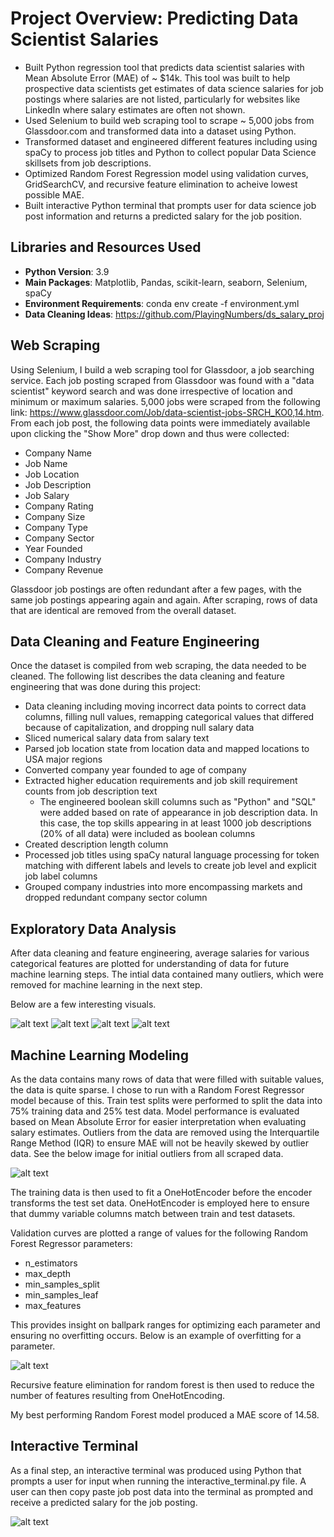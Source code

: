 # Project Overview: Predicting Data Scientist Salaries

 - Built Python regression tool that predicts data scientist salaries with Mean Absolute Error (MAE) of ~ $14k. This tool was built to help prospective data scientists get estimates of data science salaries for job postings where salaries are not listed, particularly for websites like LinkedIn where salary estimates are often not shown.
 - Used Selenium to build web scraping tool to scrape ~ 5,000 jobs from Glassdoor.com and transformed data into a dataset using Python.
 - Transformed dataset and engineered different features including using spaCy to process job titles and Python to collect popular Data Science skillsets from job descriptions.
 - Optimized Random Forest Regression model using validation curves, GridSearchCV, and recursive feature elimination to acheive lowest possible MAE.
 - Built interactive Python terminal that prompts user for data science job post information and returns a predicted salary for the job position.

## Libraries and Resources Used

 - **Python Version**: 3.9
 - **Main Packages**: Matplotlib, Pandas, scikit-learn, seaborn, Selenium, spaCy
 - **Environment Requirements**: conda env create -f environment.yml
 - **Data Cleaning Ideas**: https://github.com/PlayingNumbers/ds_salary_proj

 ## Web Scraping

Using Selenium, I build a web scraping tool for Glassdoor, a job searching service. Each job posting scraped from Glassdoor was found with a "data scientist" keyword search and was done irrespective of location and minimum or maximum salaries. 5,000 jobs were scraped from the following link: https://www.glassdoor.com/Job/data-scientist-jobs-SRCH_KO0,14.htm. From each job post, the following data points were immediately available upon clicking the "Show More" drop down and thus were collected:

 - Company Name
 - Job Name
 - Job Location
 - Job Description
 - Job Salary
 - Company Rating
 - Company Size
 - Company Type
 - Company Sector
 - Year Founded
 - Company Industry
 - Company Revenue

 Glassdoor job postings are often redundant after a few pages, with the same job postings appearing again and again. After scraping, rows of data that are identical are removed from the overall dataset.

 ## Data Cleaning and Feature Engineering

 Once the dataset is compiled from web scraping, the data needed to be cleaned. The following list describes the data cleaning and feature engineering that was done during this project:

  - Data cleaning including moving incorrect data points to correct data columns, filling null values, remapping categorical values that differed because of capitalization, and dropping null salary data
  - Sliced numerical salary data from salary text
  - Parsed job location state from location data and mapped locations to USA major regions
  - Converted company year founded to age of company
  - Extracted higher education requirements and job skill requirement counts from job description text
    - The engineered boolean skill columns such as "Python" and "SQL" were added based on rate of appearance in job description data. In this case, the top skills appearing in at least 1000 job descriptions (20% of all data) were included as boolean columns
  - Created description length column
  - Processed job titles using spaCy natural language processing for token matching with different labels and levels to create job level and explicit job label columns
  - Grouped company industries into more encompassing markets and dropped redundant company sector column

## Exploratory Data Analysis

 After data cleaning and feature engineering, average salaries for various categorical features are plotted for understanding of data for future machine learning steps. The intial data contained many outliers, which were removed for machine learning in the next step. 
 
 Below are a few interesting visuals.

![alt text](https://github.com/kcao22/webscraping_ds_salaries/blob/main/images/heatmap_corr_num_vals.png "Correlation Heatmap")
![alt text](https://github.com/kcao22/webscraping_ds_salaries/blob/main/images/grouped_company_industry_salaries.png "Salaries by Industry")
![alt text](https://github.com/kcao22/webscraping_ds_salaries/blob/main/images/job_titles.png "Salaries by Job Label")
![alt text](https://github.com/kcao22/webscraping_ds_salaries/blob/main/images/label_level_sals.png "Job Label and Level Salaries")



## Machine Learning Modeling

As the data contains many rows of data that were filled with suitable values, the data is quite sparse. I chose to run with a Random Forest Regressor model because of this. Train test splits were performed to split the data into 75% training data and 25% test data. Model performance is evaluated based on Mean Absolute Error for easier interpretation when evaluating salary estimates. Outliers from the data are removed using the Interquartile Range Method (IQR) to ensure MAE will not be heavily skewed by outlier data. See the below image for initial outliers from all scraped data.

![alt text](https://github.com/kcao22/webscraping_ds_salaries/blob/main/images/average_salary_outliers.png "Outliers")


The training data is then used to fit a OneHotEncoder before the encoder transforms the test set data. OneHotEncoder is employed here to ensure that dummy variable columns match between train and test datasets.

Validation curves are plotted a range of values for the following Random Forest Regressor parameters:

  - n_estimators
  - max_depth
  - min_samples_split
  - min_samples_leaf
  - max_features

This provides insight on ballpark ranges for optimizing each parameter and ensuring no overfitting occurs. Below is an example of overfitting for a parameter.

![alt text](https://github.com/kcao22/webscraping_ds_salaries/blob/main/images/max_depth%20overfitting.png "Outliers")

Recursive feature elimination for random forest is then used to reduce the number of features resulting from OneHotEncoding.

My best performing Random Forest model produced a MAE score of 14.58.

## Interactive Terminal

As a final step, an interactive terminal was produced using Python that prompts a user for input when running the interactive_terminal.py file. A user can then copy paste job post data into the terminal as prompted and receive a predicted salary for the job posting.

![alt text](https://github.com/kcao22/webscraping_ds_salaries/blob/main/images/sample_working_terminal.JPG "Interactive Terminal")

